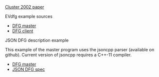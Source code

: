 [Cluster 2002 paper](cluster02-reprint.pdf)

EVdfg example sources

* [DFG master](dfg-master.md)
* [DFG client](dfg-client.md)

JSON DFG description example

This example of the master program uses the jsoncpp parser (available on github).  Current version of jsoncpp requires a C++-11 compiler.

* [DFG master](json-master.md)
* [JSON DFG spec](dfg-json.md)

